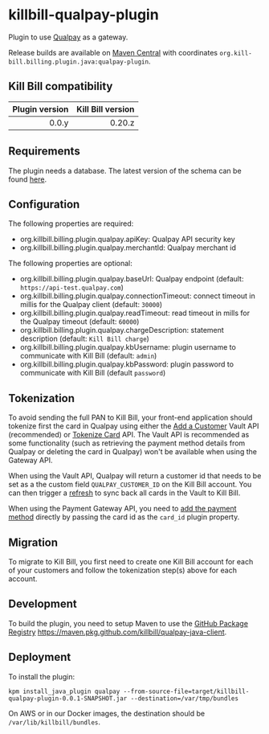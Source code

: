 killbill-qualpay-plugin
=======================

Plugin to use [Qualpay](https://www.qualpay.com) as a gateway.

Release builds are available on [Maven Central](http://search.maven.org/#search%7Cga%7C1%7Cg%3A%22org.kill-bill.billing.plugin.java%22%20AND%20a%3A%22qualpay-plugin%22) with coordinates `org.kill-bill.billing.plugin.java:qualpay-plugin`.

Kill Bill compatibility
-----------------------

| Plugin version | Kill Bill version |
| -------------: | ----------------: |
| 0.0.y          | 0.20.z            |

Requirements
------------

The plugin needs a database. The latest version of the schema can be found [here](https://github.com/killbill/killbill-qualpay-plugin/blob/master/src/main/resources/ddl.sql).

Configuration
-------------

The following properties are required:

* org.killbill.billing.plugin.qualpay.apiKey: Qualpay API security key
* org.killbill.billing.plugin.qualpay.merchantId: Qualpay merchant id

The following properties are optional:

* org.killbill.billing.plugin.qualpay.baseUrl: Qualpay endpoint (default: `https://api-test.qualpay.com`)
* org.killbill.billing.plugin.qualpay.connectionTimeout: connect timeout in millis for the Qualpay client (default: `30000`)
* org.killbill.billing.plugin.qualpay.readTimeout: read timeout in mills for the Qualpay timeout (default: `60000`)
* org.killbill.billing.plugin.qualpay.chargeDescription: statement description (default: `Kill Bill charge`)
* org.killbill.billing.plugin.qualpay.kbUsername: plugin username to communicate with Kill Bill (default: `admin`)
* org.killbill.billing.plugin.qualpay.kbPassword: plugin password to communicate with Kill Bill (default `password`)

Tokenization
------------

To avoid sending the full PAN to Kill Bill, your front-end application should tokenize first the card in Qualpay using either the [Add a Customer](https://www.qualpay.com/developer/api/customer-vault/add-a-customer) Vault API (recommended) or [Tokenize Card](https://www.qualpay.com/developer/api/payment-gateway/tokenize-card) API. The Vault API is recommended as some functionality (such as retrieving the payment method details from Qualpay or deleting the card in Qualpay) won't be available when using the Gateway API.

When using the Vault API, Qualpay will return a customer id that needs to be set as a the custom field `QUALPAY_CUSTOMER_ID` on the Kill Bill account. You can then trigger a [refresh](https://killbill.github.io/slate/#account-refresh-account-payment-methods) to sync back all cards in the Vault to Kill Bill.

When using the Payment Gateway API, you need to [add the payment method](https://killbill.github.io/slate/#account-add-a-payment-method) directly by passing the card id as the `card_id` plugin property.

Migration
---------

To migrate to Kill Bill, you first need to create one Kill Bill account for each of your customers and follow the tokenization step(s) above for each account.

Development
-----------

To build the plugin, you need to setup Maven to use the [GitHub Package Registry](https://help.github.com/en/articles/configuring-apache-maven-for-use-with-github-package-registry) https://maven.pkg.github.com/killbill/qualpay-java-client.

Deployment
----------

To install the plugin:

```
kpm install_java_plugin qualpay --from-source-file=target/killbill-qualpay-plugin-0.0.1-SNAPSHOT.jar --destination=/var/tmp/bundles
```

On AWS or in our Docker images, the destination should be `/var/lib/killbill/bundles`.
